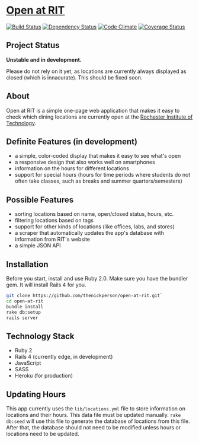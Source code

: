 # [Open at RIT](http://openatrit.herokuapp.com)
[![Build Status](https://secure.travis-ci.org/thenickperson/open-at-rit.png?branch=master)](http://travis-ci.org/thenickperson/open-at-rit)
[![Dependency Status](https://gemnasium.com/thenickperson/open-at-rit.png)](https://gemnasium.com/thenickperson/open-at-rit)
[![Code Climate](https://codeclimate.com/github/thenickperson/open-at-rit.png)](https://codeclimate.com/github/thenickperson/open-at-rit)
[![Coverage Status](https://coveralls.io/repos/thenickperson/open-at-rit/badge.png)](https://coveralls.io/r/thenickperson/open-at-rit)

## Project Status
__Unstable and in development.__

Please do not rely on it yet, as locations are currently always displayed as
closed (which is innacurate). This should be fixed soon.

## About
Open at RIT is a simple one-page web application that makes it easy to check
which dining locations are currently open at the [Rochester Institute of
Technology](https://www.rit.edu).

## Definite Features (in development)
- a simple, color-coded display that makes it easy to see what's open
- a responsive design that also works well on smartphones
- information on the hours for different locations
- support for special hours (hours for time periods where students do not often
  take classes, such as breaks and summer quarters/semesters)

## Possible Features
- sorting locations based on name, open/closed status, hours, etc.
- filtering locations based on tags
- support for other kinds of locations (like offices, labs, and stores)
- a scraper that automatically updates the app's database with information from
  RIT's website
- a simple JSON API

## Installation
Before you start, install and use Ruby 2.0. Make sure you have the bundler gem. It will install Rails 4 for you.
```bash
git clone https://github.com/thenickperson/open-at-rit.git`
cd open-at-rit
bundle install
rake db:setup
rails server
```

## Technology Stack
- Ruby 2
- Rails 4 (currently edge, in development)
- JavaScript
- SASS
- Heroku (for production)

## Updating Hours
This app currently uses the `lib/locations.yml` file to store information on
locations and their hours. This data file must be updated manually. `rake
db:seed` will use this file to generate the database of locations from this
file. After that, the database should not need to be modified unless hours
or locations need to be updated.
